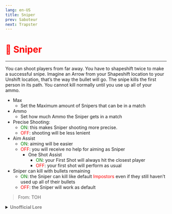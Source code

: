 ```yaml
---
lang: en-US
title: Sniper
prev: Saboteur
next: Trapster
---
```


# <font color="red">🎯 <b>Sniper</b></font> <Badge text="Killing" type="tip" vertical="middle"/>
---

You can shoot players from far away. You have to shapeshift twice to make a successful snipe. Imagine an Arrow from your Shapeshift location to your Unshift location, that’s the way the bullet will go. The snipe kills the first person in its path. You cannot kill normally until you use up all of your ammo.
* Max
  * Set the Maximum amount of Snipers that can be in a match
* Ammo
  * Set how much Ammo the Sniper gets in a match
* Precise Shooting: 
  * <font color=green>ON</font>: this makes Sniper shooting more precise. 
  * <font color=red>OFF</font>: shooting will be less lenient
* Aim Assist
  * <font color=green>ON</font>: aiming will be easier
  * <font color=red>OFF</font>: you will receive no help for aiming as Sniper
    * One Shot Assist
      * <font color=green>ON</font>: your First Shot will always hit the closest player
      * <font color=red>OFF</font>: your first shot will perform as usual
* Sniper can kill with bullets remaining
  * <font color=green>ON</font>: the Sniper can kill like default <font color=red>Impostors</font> even if they still haven’t used up all of their bullets
  * <font color=red>OFF</font>: the Sniper will work as default

> From: TOH

<details>
<summary><b><font color=gray>Unofficial Lore</font></b></summary>

Placeholder: This role is a ROLE OH EM GOSH
> Submitted by: Member
</details>